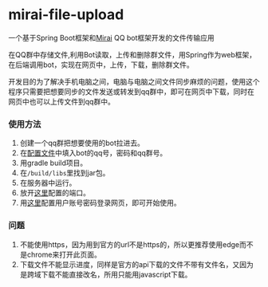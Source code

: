 # mirai-file-upload

一个基于Spring Boot框架和[Mirai](https://github.com/mamoe/mirai) QQ bot框架开发的文件传输应用

在QQ群中存储文件,利用Bot读取，上传和删除群文件，用Spring作为web框架，在后端调用bot，实现在网页中，上传，下载，删除群文件。

开发目的为了解决手机电脑之间，电脑与电脑之间文件同步麻烦的问题，使用这个程序只需要把想要同步的文件发送或转发到qq群中，即可在网页中下载，同时在网页中也可以上传文件到qq群中。

### 使用方法
1. 创建一个qq群把想要使用的bot拉进去。
2. 在[配置文件](/src/main/resources/application.yml)中填入bot的qq号，密码和qq群号。
3. 用gradle build项目。
4. 在`/build/libs`里找到jar包。
5. 在服务器中运行。
6. 放开[这里](/src/main/resources/application.yml)配置的端口。
7. 用[这里](/src/main/resources/application.yml)配置用户账号密码登录网页，即可开始使用。

### 问题
1. 不能使用https，因为用到官方的url不是https的，所以更推荐使用edge而不是chrome来打开此页面。
2. 下载文件不能显示进度，同样是官方的api下载的文件不带有文件名，又因为是跨域下载不能直接改名，所用只能用javascript下载。

